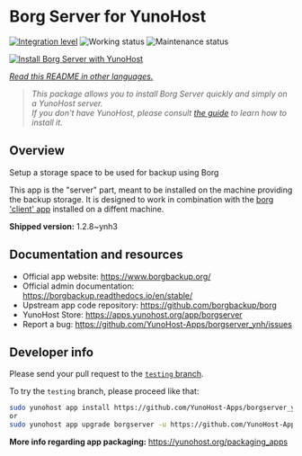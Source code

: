 <!--
N.B.: This README was automatically generated by <https://github.com/YunoHost/apps/tree/master/tools/readme_generator>
It shall NOT be edited by hand.
-->

# Borg Server for YunoHost

[![Integration level](https://dash.yunohost.org/integration/borgserver.svg)](https://ci-apps.yunohost.org/ci/apps/borgserver/) ![Working status](https://ci-apps.yunohost.org/ci/badges/borgserver.status.svg) ![Maintenance status](https://ci-apps.yunohost.org/ci/badges/borgserver.maintain.svg)

[![Install Borg Server with YunoHost](https://install-app.yunohost.org/install-with-yunohost.svg)](https://install-app.yunohost.org/?app=borgserver)

*[Read this README in other languages.](./ALL_README.md)*

> *This package allows you to install Borg Server quickly and simply on a YunoHost server.*  
> *If you don't have YunoHost, please consult [the guide](https://yunohost.org/install) to learn how to install it.*

## Overview

Setup a storage space to be used for backup using Borg

This app is the "server" part, meant to be installed on the machine providing the backup storage. It is designed to work in combination with the [borg 'client' app](https://apps.yunohost.org/app/borg) installed on a diffent machine.


**Shipped version:** 1.2.8~ynh3
## Documentation and resources

- Official app website: <https://www.borgbackup.org/>
- Official admin documentation: <https://borgbackup.readthedocs.io/en/stable/>
- Upstream app code repository: <https://github.com/borgbackup/borg>
- YunoHost Store: <https://apps.yunohost.org/app/borgserver>
- Report a bug: <https://github.com/YunoHost-Apps/borgserver_ynh/issues>

## Developer info

Please send your pull request to the [`testing` branch](https://github.com/YunoHost-Apps/borgserver_ynh/tree/testing).

To try the `testing` branch, please proceed like that:

```bash
sudo yunohost app install https://github.com/YunoHost-Apps/borgserver_ynh/tree/testing --debug
or
sudo yunohost app upgrade borgserver -u https://github.com/YunoHost-Apps/borgserver_ynh/tree/testing --debug
```

**More info regarding app packaging:** <https://yunohost.org/packaging_apps>
